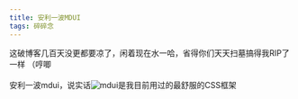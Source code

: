 ```yaml
---
title: 安利一波MDUI
tags: 碎碎念
---
```


这破博客几百天没更都要凉了，闲着现在水一哈，省得你们天天扫墓搞得我RIP了一样 （哼唧<br><br>安利一波mdui，说实话![mdui][]是我目前用过的最舒服的CSS框架


[mdui]: https://www.mdui.org
